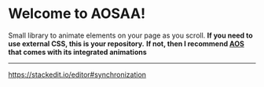 Welcome to AOSAA!
=================

Small library to animate elements on your page as you scroll.
**If you need to use external CSS, this is your repository.**
**If not, then I recommend [AOS](http://michalsnik.github.io/aos/) that comes with its integrated animations**

----------
https://stackedit.io/editor#synchronization
